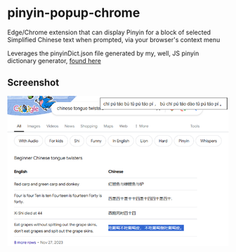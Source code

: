 # pinyin-popup-chrome

Edge/Chrome extension that can display Pinyin for a block of selected Simplified Chinese text when prompted, via your browser's context menu

Leverages the pinyinDict.json file generated by my, well, JS pinyin dictionary generator, [found here](https://github.com/wattyven/Pinyin-Dict-Generator)

## Screenshot

<img src="https://github.com/wattyven/pinyin-popup-chrome/blob/main/pinyin_demo.png?raw=true"/>
